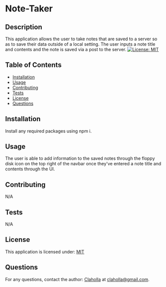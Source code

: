 
  # Note-Taker
  
  ## Description

  This application allows the user to take notes that are saved to a server so as to save their data outside of a local setting. The user inputs a note title and contents and the note is saved via a post to the server.
  [![License: MIT](https://img.shields.io/badge/License-MIT-yellow.svg)](https://opensource.org/licenses/MIT)

  ## Table of Contents

  - [Installation](#installation)
  - [Usage](#usage)
  - [Contributing](#contributing)
  - [Tests](#tests)
  - [License](#license)
  - [Questions](#questions)

  ## Installation

  Install any required packages using npm i.

  ## Usage

  The user is able to add information to the saved notes through the floppy disk icon on the top right of the navbar once they've entered a note title and contents through the UI.

  ## Contributing

  N/A

  ## Tests

  N/A

  ## License

  This application is licensed under: [MIT](https://opensource.org/licenses/MIT)

  ## Questions

  For any questions, contact the author: [Claholla](https://www.github.com/Claholla) at claholla@gmail.com.

  